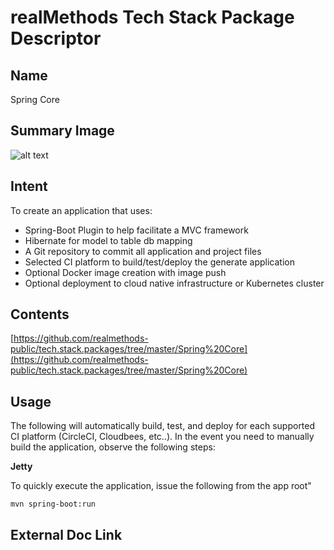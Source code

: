 # realMethods Tech Stack Package Descriptor

## Name
Spring Core

## Summary Image
![alt text](http://www.realmethods.com/infopages/img/spring.rdbms.png)

## Intent
To create an application that uses:

- Spring-Boot Plugin to help facilitate a MVC framework
- Hibernate for model to table db mapping
- A Git repository to commit all application and project files
- Selected CI platform to build/test/deploy the generate application
- Optional Docker image creation with image push
- Optional deployment to cloud native infrastructure or Kubernetes cluster

## Contents
[https://github.com/realmethods-public/tech.stack.packages/tree/master/Spring%20Core](https://github.com/realmethods-public/tech.stack.packages/tree/master/Spring%20Core)


## Usage

The following will automatically build, test, and deploy for each supported CI platform (CircleCI, Cloudbees, etc..).  In the event you need to manually build the application, observe the following steps:

**Jetty**

To quickly execute the application, issue the following from the app root"

`mvn spring-boot:run`

## External Doc Link
